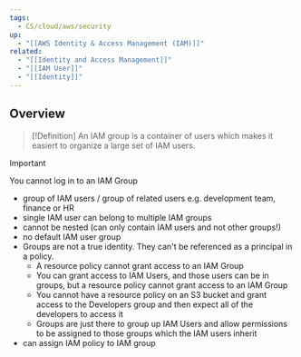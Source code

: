 ```yaml
---
tags:
  - CS/cloud/aws/security
up:
  - "[[AWS Identity & Access Management (IAM)]]"
related:
  - "[[Identity and Access Management]]"
  - "[[IAM User]]"
  - "[[Identity]]"
---
```

## Overview

>[!Definition]
>An IAM group is a container of users which makes it easiert to organize a large set of IAM users.

>[!Important]
>You cannot log in to an IAM Group

- group of IAM users / group of related users e.g. development team, finance or HR
- single IAM user can belong to multiple IAM groups
- cannot be nested (can only contain IAM users and not other groups!)
- no default IAM user group
- Groups are not a true identity. They can't be referenced as a principal in a policy.
	- A resource policy cannot grant access to an IAM Group
	- You can grant access to IAM Users, and those users can be in groups, but a resource policy cannot grant access to an IAM Group
	- You cannot have a resource policy on an S3 bucket and grant access to the Developers group and then expect all of the developers to access it
	- Groups are just there to group up IAM Users and allow permissions to be assigned to those groups which the IAM users inherit
- can assign IAM policy to IAM group
